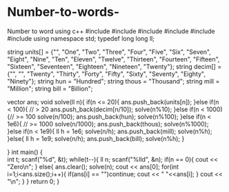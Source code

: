 # Number-to-words-
Number to word using c++
#include <cmath>
#include <cstdio>
#include <vector>
#include <iostream>
#include <algorithm>
#include <string>
using namespace std;
typedef long long ll;

string units[] = {"", "One", "Two", "Three", "Four", "Five", "Six", "Seven", "Eight", "Nine", "Ten", "Eleven", "Twelve", "Thirteen", "Fourteen", "Fifteen", "Sixteen", "Seventeen", "Eighteen", "Nineteen", "Twenty"};
string decim[] = {"", "", "Twenty", "Thirty", "Forty", "Fifty", "Sixty", "Seventy", "Eighty", "Ninety"};
string hun = "Hundred";
string thous = "Thousand";
string mill = "Million";
string bill = "Billion";

vector<string> ans;
void solve(ll n){
    if(n <= 20){
        ans.push_back(units[n]);
    }else if(n < 100){ // > 20
        ans.push_back(decim[n/10]);
        solve(n%10);
    }else if(n < 1000){// >= 100
        solve(n/100);
        ans.push_back(hun);
        solve(n%100);
    }else if(n < 1e6){ // >= 1000
        solve(n/1000);
        ans.push_back(thous);
        solve(n%1000);
    }else if(n < 1e9){
        ll h = 1e6;
        solve(n/h);
        ans.push_back(mill);
        solve(n%h);
    }else{
        ll h = 1e9;
        solve(n/h);
        ans.push_back(bill);
        solve(n%h);
    }
        
}
int main() {   
    int t; scanf("%d", &t);
    while(t--){
        ll n; scanf("%lld", &n);
        if(n == 0){
            cout << "Zero\n";
        }
        else{
            ans.clear();
            solve(n);
            cout << ans[0];
            for(int i=1;i<ans.size();i++){
                if(ans[i] == "")continue;
                cout << " "<<ans[i];
            }
            cout << "\n";
        }
    }
    return 0;
}
